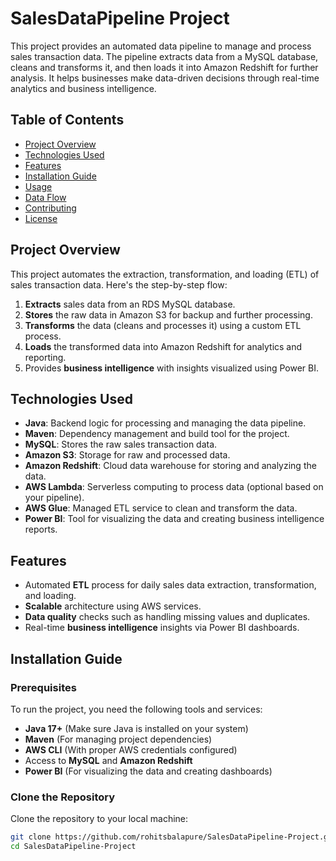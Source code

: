 # SalesDataPipeline Project

This project provides an automated data pipeline to manage and process sales transaction data. The pipeline extracts data from a MySQL database, cleans and transforms it, and then loads it into Amazon Redshift for further analysis. It helps businesses make data-driven decisions through real-time analytics and business intelligence.

## Table of Contents

- [Project Overview](#project-overview)
- [Technologies Used](#technologies-used)
- [Features](#features)
- [Installation Guide](#installation-guide)
- [Usage](#usage)
- [Data Flow](#data-flow)
- [Contributing](#contributing)
- [License](#license)

## Project Overview

This project automates the extraction, transformation, and loading (ETL) of sales transaction data. Here's the step-by-step flow:

1. **Extracts** sales data from an RDS MySQL database.
2. **Stores** the raw data in Amazon S3 for backup and further processing.
3. **Transforms** the data (cleans and processes it) using a custom ETL process.
4. **Loads** the transformed data into Amazon Redshift for analytics and reporting.
5. Provides **business intelligence** with insights visualized using Power BI.

## Technologies Used

- **Java**: Backend logic for processing and managing the data pipeline.
- **Maven**: Dependency management and build tool for the project.
- **MySQL**: Stores the raw sales transaction data.
- **Amazon S3**: Storage for raw and processed data.
- **Amazon Redshift**: Cloud data warehouse for storing and analyzing the data.
- **AWS Lambda**: Serverless computing to process data (optional based on your pipeline).
- **AWS Glue**: Managed ETL service to clean and transform the data.
- **Power BI**: Tool for visualizing the data and creating business intelligence reports.

## Features

- Automated **ETL** process for daily sales data extraction, transformation, and loading.
- **Scalable** architecture using AWS services.
- **Data quality** checks such as handling missing values and duplicates.
- Real-time **business intelligence** insights via Power BI dashboards.

## Installation Guide

### Prerequisites

To run the project, you need the following tools and services:

- **Java 17+** (Make sure Java is installed on your system)
- **Maven** (For managing project dependencies)
- **AWS CLI** (With proper AWS credentials configured)
- Access to **MySQL** and **Amazon Redshift**
- **Power BI** (For visualizing the data and creating dashboards)

### Clone the Repository

Clone the repository to your local machine:

```bash
git clone https://github.com/rohitsbalapure/SalesDataPipeline-Project.git
cd SalesDataPipeline-Project
